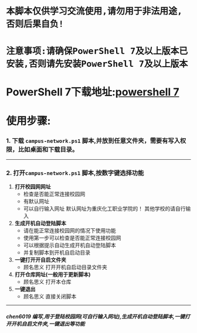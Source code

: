 # **`本脚本仅供学习交流使用,请勿用于非法用途,否则后果自负!`**
# **`注意事项:请确保PowerShell 7及以上版本已安装,否则请先安装PowerShell 7及以上版本`**
# PowerShell 7下载地址:[powershell 7]([链接地址](https://learn.microsoft.com/zh-cn/powershell/))
# **使用步骤:**
### 1. 下载   `campus-network.ps1`    脚本,并放到任意文件夹，需要有写入权限，比如桌面和下载目录。
***
### 2. 打开`campus-network.ps1` 脚本,按数字键选择功能

1. **打开校园网网址**
    * 检查是否能正常连接校园网
    * 有默认网址
    * 可以自行输入网址
    默认网址为重庆化工职业学院的！
    其他学校的请自行输入
2. **生成开机自动登陆脚本**
    *  请在能正常连接校园网的情况下使用功能
    *  使用第一步可以检查是否能正常连接校园网
    *  可以根据提示自动生成开机自动登陆脚本
    *  并复制脚本到开机自启动目录
3. **一键打开开自启文件夹**
    * 顾名思义
    打开开机自启动目录文件夹
4. **打开仓库网址(一般用于更新脚本)**
    * 顾名思义
    打开本仓库
5. **一键退出**
    * 顾名思义
    直接关闭脚本
***
##### chen6019 编写,用于登陆校园网(可自行输入网址),生成开机自动登陆脚本,一键打开开机自启文件夹,一键退出等功能